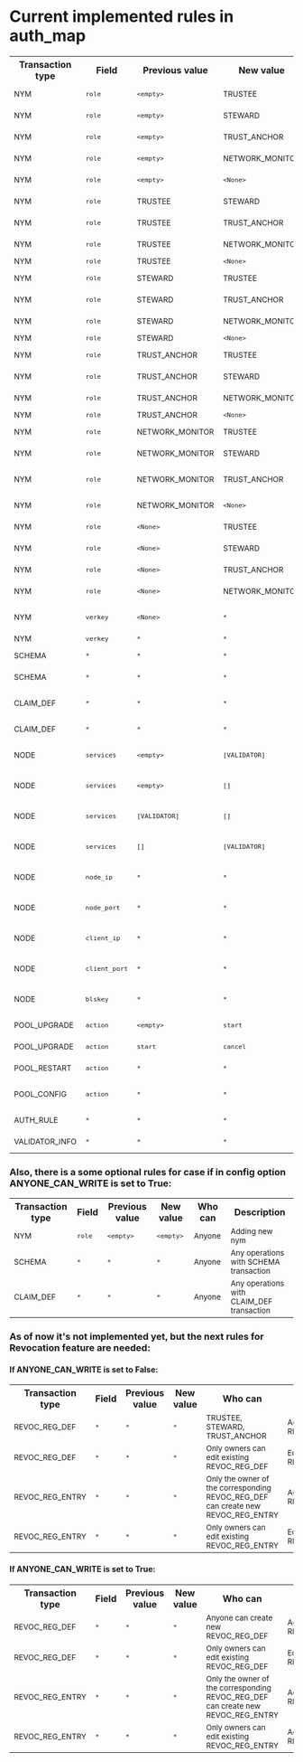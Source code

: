 # Current implemented rules in auth_map
<table class="tg">
  <tr>
    <th>Transaction type</th>
    <th>Field</th>
    <th>Previous value</th>
    <th>New value</th>
    <th>Who can</th>
    <th>Description</th>
  </tr>

  <tr>
    <td><sub>NYM</sub></td>
    <td><sub><code>role</code></sub></td>
    <td><sub><code>&lt;empty&gt;</code></sub></td>
    <td><sub>TRUSTEE</sub></td>
    <td><sub>TRUSTEE</sub></td>
    <td><sub>Adding new TRUSTEE</sub></td>
  </tr>
  <tr>
    <td><sub>NYM</sub></td>
    <td><sub><code>role</code></sub></td>
    <td><sub><code>&lt;empty&gt;</code></sub></td>
    <td><sub>STEWARD</sub></td>
    <td><sub>TRUSTEE</sub></td>
    <td><sub>Adding new STEWARD</sub></td>
  </tr>
  <tr>
    <td><sub>NYM</sub></td>
    <td><sub><code>role</code></sub></td>
    <td><sub><code>&lt;empty&gt;</code></sub></td>
    <td><sub>TRUST_ANCHOR</sub></td>
    <td><sub>TRUSTEE, STEWARD</sub></td>
    <td><sub>Adding new TRUST_ANCHOR</sub></td>
  </tr>
  <tr>
    <td><sub>NYM</sub></td>
    <td><sub><code>role</code></sub></td>
    <td><sub><code>&lt;empty&gt;</code></sub></td>
    <td><sub>NETWORK_MONITOR</sub></td>
    <td><sub>TRUSTEE, STEWARD</sub></td>
    <td><sub>Adding new NETWORK_MONITOR</sub></td>
  </tr>
  <tr>
    <td><sub>NYM</sub></td>
    <td><sub><code>role</code></sub></td>
    <td><sub><code>&lt;empty&gt;</code></sub></td>
    <td><sub><code>&lt;None&gt;</code></sub></td>
    <td><sub>TRUSTEE, STEWARD, TRUST_ANCHOR</sub></td>
    <td><sub>Adding new Identity Owner</sub></td>
  </tr>

  <tr>
    <td><sub>NYM</sub></td>
    <td><sub><code>role</code></sub></td>
    <td><sub>TRUSTEE</sub></td>
    <td><sub>STEWARD</sub></td>
    <td><sub>TRUSTEE</sub></td>
    <td><sub>Change Trustee to Steward</sub></td>
  </tr>
  <tr>
    <td><sub>NYM</sub></td>
    <td><sub><code>role</code></sub></td>
    <td><sub>TRUSTEE</sub></td>
    <td><sub>TRUST_ANCHOR</sub></td>
    <td><sub>TRUSTEE</sub></td>
    <td><sub>Change Trustee to Trust Anchor</sub></td>
  </tr>
  <tr>
    <td><sub>NYM</sub></td>
    <td><sub><code>role</code></sub></td>
    <td><sub>TRUSTEE</sub></td>
    <td><sub>NETWORK_MONITOR</sub></td>
    <td><sub>TRUSTEE</sub></td>
    <td><sub>Change Trustee to Network Monitor</sub></td>
  </tr>
  <tr>
    <td><sub>NYM</sub></td>
    <td><sub><code>role</code></sub></td>
    <td><sub>TRUSTEE</sub></td>
    <td><sub><code>&lt;None&gt;</code></sub></td>
    <td><sub>TRUSTEE</sub></td>
    <td><sub>Demote Trustee</sub></td>
  </tr>

  <tr>
    <td><sub>NYM</sub></td>
    <td><sub><code>role</code></sub></td>
    <td><sub>STEWARD</sub></td>
    <td><sub>TRUSTEE</sub></td>
    <td><sub>TRUSTEE</sub></td>
    <td><sub>Change Steward to Trustee</sub></td>
  </tr>
  <tr>
    <td><sub>NYM</sub></td>
    <td><sub><code>role</code></sub></td>
    <td><sub>STEWARD</sub></td>
    <td><sub>TRUST_ANCHOR</sub></td>
    <td><sub>TRUSTEE</sub></td>
    <td><sub>Change Steward to Trust Anchor</sub></td>
  </tr>
  <tr>
    <td><sub>NYM</sub></td>
    <td><sub><code>role</code></sub></td>
    <td><sub>STEWARD</sub></td>
    <td><sub>NETWORK_MONITOR</sub></td>
    <td><sub>TRUSTEE</sub></td>
    <td><sub>Change Steward to Network Monitor</sub></td>
  </tr>
  <tr>
    <td><sub>NYM</sub></td>
    <td><sub><code>role</code></sub></td>
    <td><sub>STEWARD</sub></td>
    <td><sub><code>&lt;None&gt;</code></sub></td>
    <td><sub>TRUSTEE</sub></td>
    <td><sub>Demote Steward</sub></td>
  </tr>

  <tr>
    <td><sub>NYM</sub></td>
    <td><sub><code>role</code></sub></td>
    <td><sub>TRUST_ANCHOR</sub></td>
    <td><sub>TRUSTEE</sub></td>
    <td><sub>TRUSTEE</sub></td>
    <td><sub>Change Trust Anchor to Trustee</sub></td>
  </tr>
  <tr>
    <td><sub>NYM</sub></td>
    <td><sub><code>role</code></sub></td>
    <td><sub>TRUST_ANCHOR</sub></td>
    <td><sub>STEWARD</sub></td>
    <td><sub>TRUSTEE</sub></td>
    <td><sub>Change Trust Anchor to Steward</sub></td>
  </tr>
  <tr>
    <td><sub>NYM</sub></td>
    <td><sub><code>role</code></sub></td>
    <td><sub>TRUST_ANCHOR</sub></td>
    <td><sub>NETWORK_MONITOR</sub></td>
    <td><sub>TRUSTEE</sub></td>
    <td><sub>Change Trust Anchor to Network Monitor</sub></td>
  </tr>
  <tr>
    <td><sub>NYM</sub></td>
    <td><sub><code>role</code></sub></td>
    <td><sub>TRUST_ANCHOR</sub></td>
    <td><sub><code>&lt;None&gt;</code></sub></td>
    <td><sub>TRUSTEE</sub></td>
    <td><sub>Demote Trust Anchor</sub></td>
  </tr>

  <tr>
    <td><sub>NYM</sub></td>
    <td><sub><code>role</code></sub></td>
    <td><sub>NETWORK_MONITOR</sub></td>
    <td><sub>TRUSTEE</sub></td>
    <td><sub>TRUSTEE</sub></td>
    <td><sub>Change Network Monitor to Trustee</sub></td>
  </tr>
  <tr>
    <td><sub>NYM</sub></td>
    <td><sub><code>role</code></sub></td>
    <td><sub>NETWORK_MONITOR</sub></td>
    <td><sub>STEWARD</sub></td>
    <td><sub>TRUSTEE</sub></td>
    <td><sub>Change Network Monitor to Steward</sub></td>
  </tr>
  <tr>
    <td><sub>NYM</sub></td>
    <td><sub><code>role</code></sub></td>
    <td><sub>NETWORK_MONITOR</sub></td>
    <td><sub>TRUST_ANCHOR</sub></td>
    <td><sub>TRUSTEE, STEWARD</sub></td>
    <td><sub>Change Network Monitor to Trust Anchor</sub></td>
  </tr>
  <tr>
    <td><sub>NYM</sub></td>
    <td><sub><code>role</code></sub></td>
    <td><sub>NETWORK_MONITOR</sub></td>
    <td><sub><code>&lt;None&gt;</code></sub></td>
    <td><sub>TRUSTEE, STEWARD</sub></td>
    <td><sub>Demote Network Monitor</sub></td>
  </tr>

  <tr>
    <td><sub>NYM</sub></td>
    <td><sub><code>role</code></sub></td>
    <td><sub><code>&lt;None&gt;</code></sub></td>
    <td><sub>TRUSTEE</sub></td>
    <td><sub>TRUSTEE</sub></td>
    <td><sub>Promote roleless user to Trustee</sub></td>
  </tr>
  <tr>
    <td><sub>NYM</sub></td>
    <td><sub><code>role</code></sub></td>
    <td><sub><code>&lt;None&gt;</code></sub></td>
    <td><sub>STEWARD</sub></td>
    <td><sub>TRUSTEE</sub></td>
    <td><sub>Promote roleless user to Steward</sub></td>
  </tr>
  <tr>
    <td><sub>NYM</sub></td>
    <td><sub><code>role</code></sub></td>
    <td><sub><code>&lt;None&gt;</code></sub></td>
    <td><sub>TRUST_ANCHOR</sub></td>
    <td><sub>TRUSTEE, STEWARD</sub></td>
    <td><sub>Promote roleless user to Trust Anchor</sub></td>
  </tr>
  <tr>
    <td><sub>NYM</sub></td>
    <td><sub><code>role</code></sub></td>
    <td><sub><code>&lt;None&gt;</code></sub></td>
    <td><sub>NETWORK_MONITOR</sub></td>
    <td><sub>TRUSTEE, STEWARD</sub></td>
    <td><sub>Promote roleless user to Network Monitor</sub></td>
  </tr>
  <tr>
    <td><sub>NYM</sub></td>
    <td><sub><code>verkey</code></sub></td>
    <td><sub><code>&lt;None&gt;</code></sub></td>
    <td><sub><code>*</code></sub></td>
    <td><sub>Guardian of this nym (who published it to the ledger)</sub></td>
    <td><sub>Assign Key to new DID</sub></td>
  </tr>
  <tr>
    <td><sub>NYM</sub></td>
    <td><sub><code>verkey</code></sub></td>
    <td><sub><code>*</code></sub></td>
    <td><sub><code>*</code></sub></td>
    <td><sub>Owner of this nym</sub></td>
    <td><sub>Key Rotation</sub></td>
  </tr>
  <tr>
    <td><sub>SCHEMA</sub></td>
    <td><sub><code>*</code></sub></td>
    <td><sub><code>*</code></sub></td>
    <td><sub><code>*</code></sub></td>
    <td><sub>TRUSTEE, STEWARD, TRUST_ANCHOR</sub></td>
    <td><sub>Adding new Schema</sub></td>
  </tr>
  <tr>
    <td><sub>SCHEMA</sub></td>
    <td><sub><code>*</code></sub></td>
    <td><sub><code>*</code></sub></td>
    <td><sub><code>*</code></sub></td>
    <td><sub>No one can edit existing Schema</sub></td>
    <td><sub>Editing Schema</sub></td>
  </tr>
  <tr>
    <td><sub>CLAIM_DEF</sub></td>
    <td><sub><code>*</code></sub></td>
    <td><sub><code>*</code></sub></td>
    <td><sub><code>*</code></sub></td>
    <td><sub>TRUSTEE, STEWARD, TRUST_ANCHOR</sub></td>
    <td><sub>Adding new CLAIM_DEF transaction</sub></td>
  </tr>
  <tr>
    <td><sub>CLAIM_DEF</sub></td>
    <td><sub><code>*</code></sub></td>
    <td><sub><code>*</code></sub></td>
    <td><sub><code>*</code></sub></td>
    <td><sub>Owner of claim_def txn</sub></td>
    <td><sub>Editing CLAIM_DEF transaction</sub></td>
  </tr>
  <tr>
    <td><sub>NODE</sub></td>
    <td><sub><code>services</code></sub></td>
    <td><sub><code>&lt;empty&gt;</code></sub></td>
    <td><sub><code>[VALIDATOR]</code></sub></td>
    <td><sub>STEWARD if it doesn't own NODE transaction yet</sub></td>
    <td><sub>Adding new node to pool</sub></td>
  </tr>
  <tr>
    <td><sub>NODE</sub></td>
    <td><sub><code>services</code></sub></td>
    <td><sub><code>&lt;empty&gt;</code></sub></td>
    <td><sub><code>[]</code></sub></td>
    <td><sub>STEWARD if it doesn't own NODE transaction yet</sub></td>
    <td><sub>Adding new node to pool with empty services</sub></td>
  </tr>
  <tr>
    <td><sub>NODE</sub></td>
    <td><sub><code>services</code></sub></td>
    <td><sub><code>[VALIDATOR]</code></sub></td>
    <td><sub><code>[]</code></sub></td>
    <td><sub>TRUSTEE, STEWARD if it is owner of this transaction</sub></td>
    <td><sub>Demotion of node</sub></td>
  </tr>
  <tr>
    <td><sub>NODE</sub></td>
    <td><sub><code>services</code></sub></td>
    <td><sub><code>[]</code></sub></td>
    <td><sub><code>[VALIDATOR]</code></sub></td>
    <td><sub>TRUSTEE, STEWARD if it is owner of this transaction</sub></td>
    <td><sub>Promotion of node</sub></td>
  </tr>
  <tr>
    <td><sub>NODE</sub></td>
    <td><sub><code>node_ip</code></sub></td>
    <td><sub><code>*</code></sub></td>
    <td><sub><code>*</code></sub></td>
    <td><sub>STEWARD if it is owner of this transaction</sub></td>
    <td><sub>Changing Node's ip address</sub></td>
  </tr>
  <tr>
    <td><sub>NODE</sub></td>
    <td><sub><code>node_port</code></sub></td>
    <td><sub><code>*</code></sub></td>
    <td><sub><code>*</code></sub></td>
    <td><sub>STEWARD if it is owner of this transaction</sub></td>
    <td><sub>Changing Node's port</sub></td>
  </tr>
  <tr>
    <td><sub>NODE</sub></td>
    <td><sub><code>client_ip</code></sub></td>
    <td><sub><code>*</code></sub></td>
    <td><sub><code>*</code></sub></td>
    <td><sub>STEWARD if it is owner of this transaction</sub></td>
    <td><sub>Changing Client's ip address</sub></td>
  </tr>
  <tr>
    <td><sub>NODE</sub></td>
    <td><sub><code>client_port</code></sub></td>
    <td><sub><code>*</code></sub></td>
    <td><sub><code>*</code></sub></td>
    <td><sub>STEWARD if it is owner of this transaction</sub></td>
    <td><sub>Changing Client's port</sub></td>
  </tr>
  <tr>
    <td><sub>NODE</sub></td>
    <td><sub><code>blskey</code></sub></td>
    <td><sub><code>*</code></sub></td>
    <td><sub><code>*</code></sub></td>
    <td><sub>STEWARD if it is owner of this transaction</sub></td>
    <td><sub>Changing Node's blskey</sub></td>
  </tr>
  <tr>
    <td><sub>POOL_UPGRADE</sub></td>
    <td><sub><code>action</code></sub></td>
    <td><sub><code>&lt;empty&gt;</code></sub></td>
    <td><sub><code>start</code></sub></td>
    <td><sub>TRUSTEE</sub></td>
    <td><sub>Starting upgrade procedure</sub></td>
  </tr>
  <tr>
    <td><sub>POOL_UPGRADE</sub></td>
    <td><sub><code>action</code></sub></td>
    <td><sub><code>start</code></sub></td>
    <td><sub><code>cancel</code></sub></td>
    <td><sub>TRUSTEE</sub></td>
    <td><sub>Canceling upgrade procedure</sub></td>
  </tr>
  <tr>
    <td><sub>POOL_RESTART</sub></td>
    <td><sub><code>action</code></sub></td>
    <td><sub><code>*</code></sub></td>
    <td><sub><code>*</code></sub></td>
    <td><sub>TRUSTEE</sub></td>
    <td><sub>Restarting pool command</sub></td>
  </tr>
  <tr>
    <td><sub>POOL_CONFIG</sub></td>
    <td><sub><code>action</code></sub></td>
    <td><sub><code>*</code></sub></td>
    <td><sub><code>*</code></sub></td>
    <td><sub>TRUSTEE</sub></td>
    <td><sub>Pool config command (like a <code>read only</code> option)</sub></td>
  </tr>
  <tr>
    <td><sub>AUTH_RULE</sub></td>
    <td><sub><code>*</code></sub></td>
    <td><sub><code>*</code></sub></td>
    <td><sub><code>*</code></sub></td>
    <td><sub>TRUSTEE</sub></td>
    <td><sub>Change authentification rules</sub></td>
  </tr>
  <tr>
    <td><sub>VALIDATOR_INFO</sub></td>
    <td><sub><code>*</code></sub></td>
    <td><sub><code>*</code></sub></td>
    <td><sub><code>*</code></sub></td>
    <td><sub>TRUSTEE, STEWARD, NETWORK_MONITOR</sub></td>
    <td><sub>Getting validator_info from pool</sub></td>
  </tr>
</table>

### Also, there is a some optional rules for case if in config option ANYONE_CAN_WRITE is set to True:
<table class="tg">
  <tr>
    <th>Transaction type</th>
    <th>Field</th>
    <th>Previous value</th>
    <th>New value</th>
    <th>Who can</th>
    <th>Description</th>
  </tr>
  <tr>
    <td><sub>NYM</sub></td>
    <td><sub><code>role</code></sub></td>
    <td><sub><code>&lt;empty&gt;</code></sub></td>
    <td><sub><code>&lt;empty&gt;</code></sub></td>
    <td><sub>Anyone</sub></td>
    <td><sub>Adding new nym</sub></td>
  </tr>
  <tr>
    <td><sub>SCHEMA</sub></td>
    <td><sub><code>*</code></sub></td>
    <td><sub><code>*</code></sub></td>
    <td><sub><code>*</code></sub></td>
    <td><sub>Anyone</sub></td>
    <td><sub>Any operations with SCHEMA transaction</sub></td>
  </tr>
  <tr>
    <td><sub>CLAIM_DEF</sub></td>
    <td><sub><code>*</code></sub></td>
    <td><sub><code>*</code></sub></td>
    <td><sub><code>*</code></sub></td>
    <td><sub>Anyone</sub></td>
    <td><sub>Any operations with CLAIM_DEF transaction</sub></td>
  </tr>
</table>


### As of now it's not implemented yet, but the next rules for Revocation feature are needed:
#### If ANYONE_CAN_WRITE is set to False:
<table class="tg">
  <tr>
    <th>Transaction type</th>
    <th>Field</th>
    <th>Previous value</th>
    <th>New value</th>
    <th>Who can</th>
    <th>Description</th>
  </tr>
  <tr>
    <td><sub>REVOC_REG_DEF</sub></td>
    <td><sub><code>*</code></sub></td>
    <td><sub><code>*</code></sub></td>
    <td><sub><code>*</code></sub></td>
    <td><sub>TRUSTEE, STEWARD, TRUST_ANCHOR</sub></td>
    <td><sub>Adding new REVOC_REG_DEF</sub></td>
  </tr>
  <tr>
    <td><sub>REVOC_REG_DEF</sub></td>
    <td><sub><code>*</code></sub></td>
    <td><sub><code>*</code></sub></td>
    <td><sub><code>*</code></sub></td>
    <td><sub>Only owners can edit existing REVOC_REG_DEF</sub></td>
    <td><sub>Editing REVOC_REG_DEF</sub></td>
  </tr>
  <tr>
    <td><sub>REVOC_REG_ENTRY</sub></td>
    <td><sub><code>*</code></sub></td>
    <td><sub><code>*</code></sub></td>
    <td><sub><code>*</code></sub></td>
    <td><sub>Only the owner of the corresponding REVOC_REG_DEF can create new REVOC_REG_ENTRY</sub></td>
    <td><sub>Adding new REVOC_REG_ENTRY</sub></td>
  </tr>
  <tr>
    <td><sub>REVOC_REG_ENTRY</sub></td>
    <td><sub><code>*</code></sub></td>
    <td><sub><code>*</code></sub></td>
    <td><sub><code>*</code></sub></td>
    <td><sub>Only owners can edit existing REVOC_REG_ENTRY</sub></td>
    <td><sub>Editing REVOC_REG_ENTRY</sub></td>
  </tr>
</table>


#### If ANYONE_CAN_WRITE is set to True:
<table class="tg">
  <tr>
    <th>Transaction type</th>
    <th>Field</th>
    <th>Previous value</th>
    <th>New value</th>
    <th>Who can</th>
    <th>Description</th>
  </tr>
  <tr>
    <td><sub>REVOC_REG_DEF</sub></td>
    <td><sub><code>*</code></sub></td>
    <td><sub><code>*</code></sub></td>
    <td><sub><code>*</code></sub></td>
    <td><sub>Anyone can create new REVOC_REG_DEF</sub></td>
    <td><sub>Adding new REVOC_REG_DEF</sub></td>
  </tr>
  <tr>
    <td><sub>REVOC_REG_DEF</sub></td>
    <td><sub><code>*</code></sub></td>
    <td><sub><code>*</code></sub></td>
    <td><sub><code>*</code></sub></td>
    <td><sub>Only owners can edit existing REVOC_REG_DEF</sub></td>
    <td><sub>Editing REVOC_REG_DEF</sub></td>
  </tr>
  <tr>
    <td><sub>REVOC_REG_ENTRY</sub></td>
    <td><sub><code>*</code></sub></td>
    <td><sub><code>*</code></sub></td>
    <td><sub><code>*</code></sub></td>
    <td><sub>Only the owner of the corresponding REVOC_REG_DEF can create new REVOC_REG_ENTRY</sub></td>
    <td><sub>Adding new REVOC_REG_ENTRY</sub></td>
  </tr>
  <tr>
    <td><sub>REVOC_REG_ENTRY</sub></td>
    <td><sub><code>*</code></sub></td>
    <td><sub><code>*</code></sub></td>
    <td><sub><code>*</code></sub></td>
    <td><sub>Only owners can edit existing REVOC_REG_ENTRY</sub></td>
    <td><sub>Adding new REVOC_REG_ENTRY</sub></td>
  </tr>
</table>
